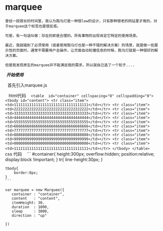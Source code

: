 # marquee
    曾经一段很长的时间里，我认为跑马灯是一种很low的设计，只有那种很老的网站里才用的，对于marquee这个标签也是很反感。
	
    可是，有一句话叫做：存在的即是合理的。所有事物的出现肯定它特定的使用场景。
	
    最近，我就碰到了必须使用（或者使用跑马灯也是一种不错的解决方案）的场景，就是做一些展示性的页面时，通常不需要用户去操作，让页面自动轮播信息的时候，跑马灯就是一种很好的解决方案。

    但是我发现原生的marquee并不能满足我的需求，所以就自己造了一个轮子....
  
  
  ***开始使用***
  
    首先引入marquee.js
    
    html代码
    ```
    	<table  id="container" cellspacing="0" cellspadding="0">
		<tbody id="content">
			<tr class="item"><td>1111111111111111111111111111111111</td></tr>
			<tr class="item"><td>2222222222222222222222222222222222</td></tr>
			<tr class="item"><td>3333333333333333333333333333333333</td></tr>
			<tr class="item"><td>4444444444444444444444444444444444</td></tr>
			<tr class="item"><td>5555555555555555555555555555555555</td></tr>
			<tr class="item"><td>6666666666666666666666666666666666</td></tr>
			<tr class="item"><td>7777777777777777777777777777777777</td></tr>
			<tr class="item"><td>8888888888888888888888888888888888</td></tr>
			<tr class="item"><td>9999999999999999999999999999999999</td></tr>
			<tr class="item"><td>0000000000000000000000000000000000</td></tr>
			<tr class="item"><td>1111111111111111111111111111111111</td></tr>
		</tbody>
	</table>
    ```
    css 代码
    ```
    	#container{
		height:300px;
		overflow:hidden;
		position:relative;
		display:block !important;
	}
	tr{
		line-height:30px;
	}

	tbody{
		border:0px;
	}
    ```
 
 ```
 var marquee = new Marquee({
	container : "container",
	content   : "content",
	itemHeight: 30,
	duration  : 1000,
	sleep	  : 3000,
	direction : "up"

})
  ```
